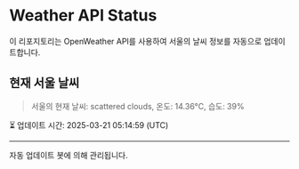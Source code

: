 
# Weather API Status

이 리포지토리는 OpenWeather API를 사용하여 서울의 날씨 정보를 자동으로 업데이트합니다.

## 현재 서울 날씨
> 서울의 현재 날씨: scattered clouds, 온도: 14.36°C, 습도: 39%

⏳ 업데이트 시간: 2025-03-21 05:14:59 (UTC)

---
자동 업데이트 봇에 의해 관리됩니다.
